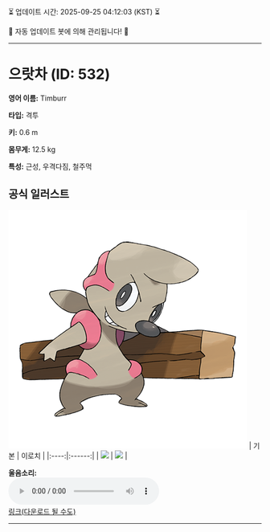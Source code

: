 
⏳ 업데이트 시간: 2025-09-25 04:12:03 (KST) ⏳

🤖 자동 업데이트 봇에 의해 관리됩니다! 🤖

---

# 으랏차 (ID: 532)
**영어 이름:** Timburr

**타입:** 격투

**키:** 0.6 m

**몸무게:** 12.5 kg

**특성:** 근성, 우격다짐, 철주먹

## 공식 일러스트
![](https://raw.githubusercontent.com/PokeAPI/sprites/master/sprites/pokemon/other/official-artwork/532.png)
| 기본 | 이로치 |
|:----:|:------:|
| <img src="http://play.pokemonshowdown.com/sprites/ani/timburr.gif" width="200"> | <img src="http://play.pokemonshowdown.com/sprites/ani-shiny/timburr.gif" width="200"> |

**울음소리:**<br><audio controls src="https://raw.githubusercontent.com/PokeAPI/cries/main/cries/pokemon/latest/532.ogg"></audio><br> [링크(다운로드 될 수도)](https://raw.githubusercontent.com/PokeAPI/cries/main/cries/pokemon/latest/532.ogg)


---
